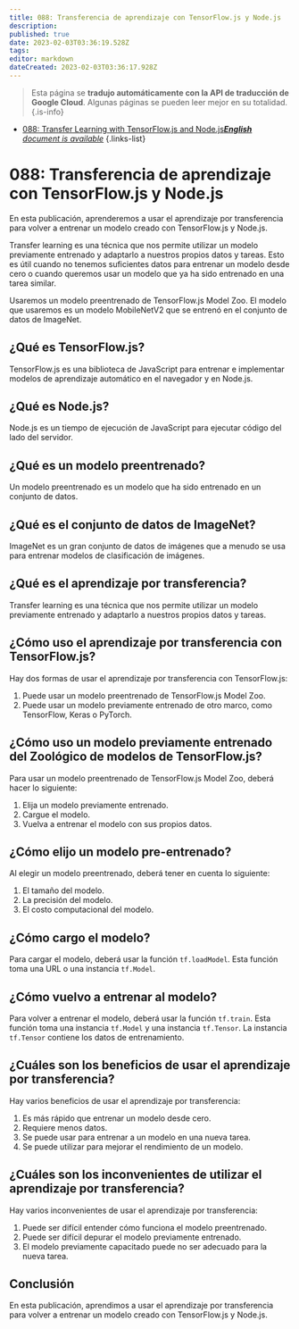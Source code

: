```yaml
---
title: 088: Transferencia de aprendizaje con TensorFlow.js y Node.js
description: 
published: true
date: 2023-02-03T03:36:19.528Z
tags: 
editor: markdown
dateCreated: 2023-02-03T03:36:17.928Z
---
```


> Esta página se **tradujo automáticamente con la API de traducción de Google Cloud**.
Algunas páginas se pueden leer mejor en su totalidad.{.is-info}



- [088: Transfer Learning with TensorFlow.js and Node.js***English** document is available*](/en/Knowledge-base/TensorFlow-js/Learning/088-transfer-learning-with-tensorflow-js-and-node-js)
{.links-list}


# 088: Transferencia de aprendizaje con TensorFlow.js y Node.js

En esta publicación, aprenderemos a usar el aprendizaje por transferencia para volver a entrenar un modelo creado con TensorFlow.js y Node.js.

Transfer learning es una técnica que nos permite utilizar un modelo previamente entrenado y adaptarlo a nuestros propios datos y tareas. Esto es útil cuando no tenemos suficientes datos para entrenar un modelo desde cero o cuando queremos usar un modelo que ya ha sido entrenado en una tarea similar.

Usaremos un modelo preentrenado de TensorFlow.js Model Zoo. El modelo que usaremos es un modelo MobileNetV2 que se entrenó en el conjunto de datos de ImageNet.

## ¿Qué es TensorFlow.js?

TensorFlow.js es una biblioteca de JavaScript para entrenar e implementar modelos de aprendizaje automático en el navegador y en Node.js.

## ¿Qué es Node.js?

Node.js es un tiempo de ejecución de JavaScript para ejecutar código del lado del servidor.

## ¿Qué es un modelo preentrenado?

Un modelo preentrenado es un modelo que ha sido entrenado en un conjunto de datos.

## ¿Qué es el conjunto de datos de ImageNet?

ImageNet es un gran conjunto de datos de imágenes que a menudo se usa para entrenar modelos de clasificación de imágenes.

## ¿Qué es el aprendizaje por transferencia?

Transfer learning es una técnica que nos permite utilizar un modelo previamente entrenado y adaptarlo a nuestros propios datos y tareas.

## ¿Cómo uso el aprendizaje por transferencia con TensorFlow.js?

Hay dos formas de usar el aprendizaje por transferencia con TensorFlow.js:

1. Puede usar un modelo preentrenado de TensorFlow.js Model Zoo.
2. Puede usar un modelo previamente entrenado de otro marco, como TensorFlow, Keras o PyTorch.

## ¿Cómo uso un modelo previamente entrenado del Zoológico de modelos de TensorFlow.js?

Para usar un modelo preentrenado de TensorFlow.js Model Zoo, deberá hacer lo siguiente:

1. Elija un modelo previamente entrenado.
2. Cargue el modelo.
3. Vuelva a entrenar el modelo con sus propios datos.

## ¿Cómo elijo un modelo pre-entrenado?

Al elegir un modelo preentrenado, deberá tener en cuenta lo siguiente:

1. El tamaño del modelo.
2. La precisión del modelo.
3. El costo computacional del modelo.

## ¿Cómo cargo el modelo?

Para cargar el modelo, deberá usar la función `tf.loadModel`. Esta función toma una URL o una instancia `tf.Model`.

## ¿Cómo vuelvo a entrenar al modelo?

Para volver a entrenar el modelo, deberá usar la función `tf.train`. Esta función toma una instancia `tf.Model` y una instancia `tf.Tensor`. La instancia `tf.Tensor` contiene los datos de entrenamiento.

## ¿Cuáles son los beneficios de usar el aprendizaje por transferencia?

Hay varios beneficios de usar el aprendizaje por transferencia:

1. Es más rápido que entrenar un modelo desde cero.
2. Requiere menos datos.
3. Se puede usar para entrenar a un modelo en una nueva tarea.
4. Se puede utilizar para mejorar el rendimiento de un modelo.

## ¿Cuáles son los inconvenientes de utilizar el aprendizaje por transferencia?

Hay varios inconvenientes de usar el aprendizaje por transferencia:

1. Puede ser difícil entender cómo funciona el modelo preentrenado.
2. Puede ser difícil depurar el modelo previamente entrenado.
3. El modelo previamente capacitado puede no ser adecuado para la nueva tarea.

## Conclusión

En esta publicación, aprendimos a usar el aprendizaje por transferencia para volver a entrenar un modelo creado con TensorFlow.js y Node.js.
